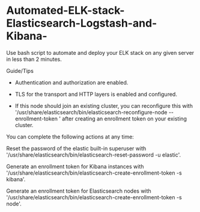 # Automated-ELK-stack-Elasticsearch-Logstash-and-Kibana-
Use bash script to automate and deploy your ELK stack on any given server in less than 2 minutes.


Guide/Tips
- Authentication and authorization are enabled.
- TLS for the transport and HTTP layers is enabled and configured.

- If this node should join an existing cluster, you can reconfigure this with
'/usr/share/elasticsearch/bin/elasticsearch-reconfigure-node --enrollment-token <token-here>'
after creating an enrollment token on your existing cluster.

You can complete the following actions at any time:

Reset the password of the elastic built-in superuser with
'/usr/share/elasticsearch/bin/elasticsearch-reset-password -u elastic'.

Generate an enrollment token for Kibana instances with
 '/usr/share/elasticsearch/bin/elasticsearch-create-enrollment-token -s kibana'.

Generate an enrollment token for Elasticsearch nodes with
'/usr/share/elasticsearch/bin/elasticsearch-create-enrollment-token -s node'.

